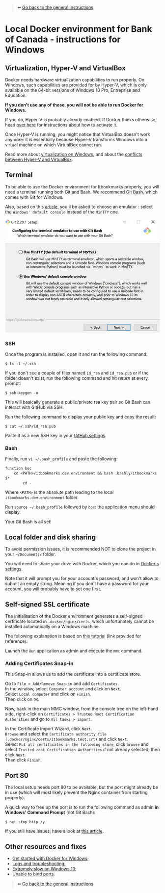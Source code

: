 > ⬅️ [Go back to the general instructions](https://github.com/fderbali/itbookmarks.dev.environment)

# Local Docker environment for Bank of Canada - instructions for Windows

## Virtualization, Hyper-V and VirtualBox

Docker needs hardware virtualization capabilities to run properly. On Windows, such capabilities are provided for by Hyper-V, which is only available on the 64-bit versions of Windows 10 Pro, Entreprise and Education.

**If you don't use any of those, you will not be able to run Docker for Windows.**

If you do, Hyper-V is probably already enabled. If Docker thinks otherwise, head [over here](https://docs.microsoft.com/en-us/virtualization/hyper-v-on-windows/quick-start/enable-hyper-v) for instructions about how to activate it.

Once Hyper-V is running, you might notice that VirtualBox doesn't work anymore: it is essentially because Hyper-V transforms Windows into a virtual machine on which VirtualBox cannot run.

Read more about [virtualization on Windows](https://docs.microsoft.com/en-us/virtualization/#pivot=main&panel=windows), and about the [conflicts between Hyper-V and VirtualBox](https://superuser.com/a/1208857).

## Terminal

To be able to use the Docker environment for Itbookmarks properly, you will need a terminal running both Git and Bash. We recommend [Git Bash](https://gitforwindows.org/), which comes with Git for Windows.

Also, based on this [article](https://willi.am/blog/2016/08/08/docker-for-windows-interactive-sessions-in-mintty-git-bash/), you'll be asked to choose an emulator : select the `Windows' default console` instead of the `MinTTY` one.

![Select Certificates Purposes](images/git_bash_install_select_emulator.jpg)

### SSH

Once the program is installed, open it and run the following command:

```
$ ls -l ~/.ssh
```

If you don't see a couple of files named `id_rsa` and `id_rsa.pub` or if the folder doesn't exist, run the following command and hit _return_ at every prompt:

```
$ ssh-keygen -o
```

This will basically generate a public/private rsa key pair so Git Bash can interact with GitHub via SSH.

Run the following command to display your public key and copy the result:

```
$ cat ~/.ssh/id_rsa.pub
```

Paste it as a new SSH key in your [GitHub settings](https://github.com/settings/keys).

### Bash

Finally, run `vi ~/.bash_profile` and paste the following:

```
function boc 
    cd <PATH>/itbookmarks.dev.environment && bash .bashly/itbookmarks $*
        cd -

```

Where `<PATH>` is the absolute path leading to the local `itbookmarks.dev.environment` folder.

Run `source ~/.bash_profile` followed by `boc`: the application menu should display.

Your Git Bash is all set!

## Local folder and disk sharing

To avoid permission issues, it is recommended NOT to clone the project in your `~/Documents/` folder.

You will need to share your drive with Docker, which you can do in [Docker's settings](https://docs.docker.com/docker-for-windows/#shared-drives).

Note that it will prompt you for your account's password, and won't allow to submit an empty string. Meaning if you don't have a password for your account, you will probably have to set one first.

## Self-signed SSL certificate

The initialisation of the Docker environment generates a self-signed certificate located in `.docker/nginx/certs`, which unfortunately cannot be installed automatically on a Windows machine.

The following explanation is based on [this tutorial](https://www.thewindowsclub.com/manage-trusted-root-certificates-windows) (link provided for reference).

Launch the `Run` application as admin and execute the `mmc` command.

### Adding Certificates Snap-in

This Snap-in allows us to add the certificate into a certificate store.

Go to `File > Add/Remove Snap-in` and add `Certificates`.  
In the window, select `Computer account` and click on `Next`.  
Select `Local computer` and click on `Finish`.  
Then click on `OK`.

Now, back in the main MMC window, from the console tree on the left-hand side,
right-click on `Certificates > Trusted Root Certification Authorities` and go to `All tasks > import`.

In the Certificate Import Wizard, click `Next`.  
`Browse` and select the `Certificate authority file (.docker/nginx/certs/itbookmarks.test.crt)` and click `Next`.  
Select `Put all certificates in the following store`, click `browse` and select `Trusted root Certification Authorities` if not already selected, then click `Next`.  
Then click `Finish`.

## Port 80

The local setup needs port 80 to be available, but the port might already be in use (which will most likely prevent the Nginx container from starting properly).

A quick way to free up the port is to run the following command as admin **in Windows' Command Prompt** (not Git Bash):

```
$ net stop http /y
```

If you still have issues, have a look at [this article](http://www.devside.net/wamp-server/opening-up-port-80-for-apache-to-use-on-windows).

## Other resources and fixes

* [Get started with Docker for Windows](https://docs.docker.com/docker-for-windows/);
* [Logs and troubleshooting](https://docs.docker.com/docker-for-windows/troubleshoot/);
* [Extremely slow on Windows 10](https://github.com/docker/for-win/issues/1936);
* [Unable to bind ports](https://github.com/docker/for-win/issues/3171).

> ⬅️ [Go back to the general instructions](https://github.com/appwapp/itbookmarks.dev.environment)
